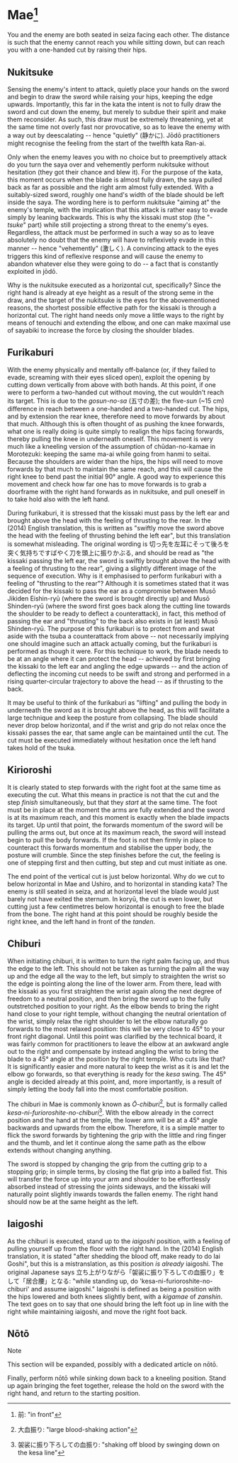 # Mae[^1]

You and the enemy are both seated in seiza facing each other. The distance is such that the enemy cannot reach you while sitting down, but can reach you with a one-handed cut by raising their hips.

## Nukitsuke

Sensing the enemy's intent to attack, quietly place your hands on the sword and begin to draw the sword while raising your hips, keeping the edge upwards. Importantly, this far in the kata the intent is not to fully draw the sword and cut down the enemy, but merely to subdue their spirit and make them reconsider. As such, this draw must be extremely threatening, yet at the same time not overly fast nor provocative, so as to leave the enemy with a way out by deescalating -- hence "quietly" (静かに). Jōdō practitioners might recognise the feeling from the start of the twelfth kata Ran-ai.

Only when the enemy leaves you with no choice but to preemptively attack do you turn the saya over and vehemently perform nukitsuke without hesitation (they got their chance and blew it). For the purpose of the kata, this moment occurs when the blade is almost fully drawn, the saya pulled back as far as possible and the right arm almost fully extended. With a suitably-sized sword, roughly one hand's width of the blade should be left inside the saya. The wording here is to perform nukitsuke "aiming at" the enemy's temple, with the implication that this attack is rather easy to evade simply by leaning backwards. This is why the kissaki must stop (the "-*tsuke*" part) while still projecting a strong threat to the enemy's eyes. Regardless, the attack must be performed in such a way so as to leave absolutely no doubt that the enemy will have to reflexively evade in this manner -- hence "vehemently" (激しく). A convincing attack to the eyes triggers this kind of reflexive response and will cause the enemy to abandon whatever else they were going to do -- a fact that is constantly exploited in jōdō.

Why is the nukitsuke executed as a horizontal cut, specifically? Since the right hand is already at eye height as a result of the strong seme in the draw, and the target of the nukitsuke is the eyes for the abovementioned reasons, the shortest possible effective path for the kissaki is through a horizontal cut. The right hand needs only move a little ways to the right by means of tenouchi and extending the elbow, and one can make maximal use of sayabiki to increase the force by closing the shoulder blades.

## Furikaburi

With the enemy physically and mentally off-balance (or, if they failed to evade, screaming with their eyes sliced open), exploit the opening by cutting down vertically from above with both hands. At this point, if one were to perform a two-handed cut without moving, the cut wouldn't reach its target. This is due to the *gosun-no-sa* (五寸の差); the five-*sun* (~15 cm) difference in reach between a one-handed and a two-handed cut. The hips, and by extension the rear knee, therefore need to move forwards by about that much. Although this is often thought of as pushing the knee forwards, what one is really doing is quite simply to realign the hips facing forwards, thereby pulling the knee in underneath oneself. This movement is very much like a kneeling version of the assumption of chūdan-no-kamae in Morotezuki: keeping the same ma-ai while going from hanmi to seitai. Because the shoulders are wider than the hips, the hips will need to move forwards by that much to maintain the same reach, and this will cause the right knee to bend past the initial 90° angle. A good way to experience this movement and check how far one has to move forwards is to grab a doorframe with the right hand forwards as in nukitsuke, and pull oneself in to take hold also with the left hand.

During furikaburi, it is stressed that the kissaki must pass by the left ear and brought above the head with the feeling of thrusting to the rear. In the (2014) English translation, this is written as "swiftly move the sword above the head with the feeling of thrusting behind the left ear", but this translation is somewhat misleading. The original wording is 切っ先を左耳にそって後ろを突く気持ちですばやく刀を頭上に振りかぶる, and should be read as "the kissaki passing the left ear, the sword is swiftly brought above the head with a feeling of thrusting to the rear", giving a slightly different image of the sequence of execution. Why is it emphasised to perform furikaburi with a feeling of "thrusting to the rear"? Although it is sometimes stated that it was decided for the kissaki to pass the ear as a compromise between Musō Jikiden Eishin-ryū (where the sword is brought directly up) and Musō Shinden-ryū (where the sword first goes back along the cutting line towards the shoulder to be ready to deflect a counterattack), in fact, this method of passing the ear and "thrusting" to the back also exists in (at least) Musō Shinden-ryū. The purpose of this furikaburi is to protect from and swat aside with the tsuba a counterattack from above -- not necessarily implying one should imagine such an attack actually coming, but the furikaburi is performed as though it were. For this technique to work, the blade needs to be at an angle where it can protect the head -- achieved by first bringing the kissaki to the left ear and angling the edge upwards -- and the action of deflecting the incoming cut needs to be swift and strong and performed in a rising quarter-circular trajectory to above the head -- as if thrusting to the back.

It may be useful to think of the furikaburi as "lifting" and pulling the body in underneath the sword as it is brought above the head, as this will facilitate a large technique and keep the posture from collapsing. The blade should never drop below horizontal, and if the wrist and grip do not relax once the kissaki passes the ear, that same angle can be maintained until the cut. The cut must be executed immediately without hesitation once the left hand takes hold of the tsuka.

## Kirioroshi

It is clearly stated to step forwards with the right foot at the same time as executing the cut. What this means in practice is not that the cut and the step *finish* simultaneously, but that they *start* at the same time. The foot must be in place at the moment the arms are fully extended and the sword is at its maximum reach, and this moment is exactly when the blade impacts its target. Up until that point, the forwards momentum of the sword will be pulling the arms out, but once at its maximum reach, the sword will instead begin to pull the body forwards. If the foot is not then firmly in place to counteract this forwards momentum and stabilise the upper body, the posture will crumble. Since the step finishes before the cut, the feeling is one of stepping first and then cutting, but step and cut must initiate as one.

The end point of the vertical cut is just below horizontal. Why do we cut to below horizontal in Mae and Ushiro, and to horizontal in standing kata? The enemy is still seated in seiza, and at horizontal level the blade would just barely not have exited the sternum. In koryū, the cut is even lower, but cutting just a few centimetres below horizontal is enough to free the blade from the bone. The right hand at this point should be roughly beside the right knee, and the left hand in front of the *tanden*.

## Chiburi

When initiating chiburi, it is written to turn the right palm facing up, and thus the edge to the left. This should not be taken as turning the palm all the way up and the edge all the way to the left, but simply to straighten the wrist so the edge is pointing along the line of the lower arm. From there, lead with the kissaki as you first straighten the wrist again along the next degree of freedom to a neutral position, and then bring the sword up to the fully outstretched position to your right. As the elbow bends to bring the right hand close to your right temple, without changing the neutral orientation of the wrist, simply relax the right shoulder to let the elbow naturally go forwards to the most relaxed position: this will be very close to 45° to your front right diagonal. Until this point was clarified by the technical board, it was fairly common for practitioners to leave the elbow at an awkward angle out to the right and compensate by instead angling the wrist to bring the blade to a 45° angle at the position by the right temple. Who cuts like that? It is significantly easier and more natural to keep the wrist as it is and let the elbow go forwards, so that everything is ready for the *kesa* swing. The 45° angle is decided already at this point, and, more importantly, is a result of simply letting the body fall into the most comfortable position.

The chiburi in Mae is commonly known as *Ō-chiburi*[^2], but is formally called *kesa-ni-furioroshite-no-chiburi*[^3]. With the elbow already in the correct position and the hand at the temple, the lower arm will be at a 45° angle backwards and upwards from the elbow. Therefore, it is a simple matter to flick the sword forwards by tightening the grip with the little and ring finger and the thumb, and let it continue along the same path as the elbow extends without changing anything.

The sword is stopped by changing the grip from the cutting grip to a stopping grip; in simple terms, by closing the flat grip into a balled fist. This will transfer the force up into your arm and shoulder to be effortlessly absorbed instead of stressing the joints sideways, and the kissaki will naturally point slightly inwards towards the fallen enemy. The right hand should now be at the same height as the left.

## Iaigoshi

As the chiburi is executed, stand up to the *iaigoshi* position, with a feeling of pulling yourself up from the floor with the right hand. In the (2014) English translation, it is stated "after shedding the blood off, make ready to do Iai Goshi", but this is a mistranslation, as this position *is already* iaigoshi. The original Japanese says 立ち上がりながら「袈裟に振り下ろしての血振り」をして「居合腰」となる: "while standing up, do 'kesa-ni-furioroshite-no-chiburi' and assume iaigoshi." Iaigoshi is defined as being a position with the hips lowered and both knees slightly bent, with a *kigamae* of *zanshin*. The text goes on to say that one should bring the left foot up in line with the right while maintaining iaigoshi, and move the right foot back.

## Nōtō

> [!NOTE]
> This section will be expanded, possibly with a dedicated article on nōtō.

Finally, perform nōtō while sinking down back to a kneeling position. Stand up again bringing the feet together, release the hold on the sword with the right hand, and return to the starting position.


[^1]: 前: "in front"

[^2]: 大血振り: "large blood-shaking action"

[^3]: 袈裟に振り下ろしての血振り: "shaking off blood by swinging down on the kesa line"
